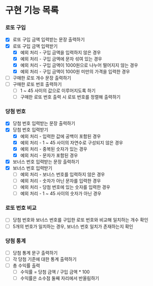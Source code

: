 # 구현 기능 목록

### 로또 구입
- [x] 로또 구입 금액 입력받는 문장 출력하기
- [x] 로또 구입 금액 입력받기
  - [x] 예외 처리 - 구입 금액을 입력하지 않은 경우
  - [x] 예외 처리 - 구입 금액에 문자 섞여 있는 경우
  - [x] 예외 처리 - 구입 금액이 1000원으로 나누어 떨어지지 않는 경우
  - [x] 예외 처리 - 구입 금액이 1000원 미만의 가격을 입력한 경우
- [ ] 구매한 로또 개수 문장 출력하기
- [ ] 구매한 로또 번호 출력하기
  - [ ] 1 ~ 45 사이의 값으로 이루어지도록 하기
  - [ ] 구매한 로또 번호 출력 시 로또 번호를 정렬해 출력하기

### 당첨 번호
- [x] 당첨 번호 입력받는 문장 출력하기
- [x] 당첨 번호 입력받기
  - [x] 예외 처리 - 입력한 값에 공백이 포함된 경우
  - [X] 예외 처리 - 1 ~ 45 사이의 자연수로 구성되지 않은 경우
  - [x] 예외 처리 - 중복된 숫자가 있는 경우
  - [x] 예외 처리 - 문자가 포함된 경우
- [x] 보너스 번호 입력받는 문장 출력하기
- [x] 보너스 번호 입력받기
  - [ ] 예외 처리 - 보너스 번호를 입력하지 않은 경우
  - [ ] 예외 처리 - 숫자가 아닌 문자를 입력한 경우
  - [ ] 예외 처리 - 당첨 번호에 있는 숫자를 입력한 경우
  - [ ] 예외 처리 - 1 ~ 45 사이의 숫자가 아닌 경우

### 로또 번호 비교
- [ ] 당첨 번호와 보너스 번호를 구입한 로또 번호와 비교해 일치하는 개수 확인
- [ ] 5개의 번호가 일치하는 경우, 보너스 번호 일치가 존재하는지 확인

### 당첨 통계
- [ ] 당첨 통계 문구 출력하기
- [ ] 각 당첨 기준에 대한 통계 출력하기
- [ ] 총 수익률 출력
  - [ ] 수익률 = 당첨 금액 / 구입 금액 * 100
  - [ ] 수익률은 소수점 둘째 자리에서 반올림하기